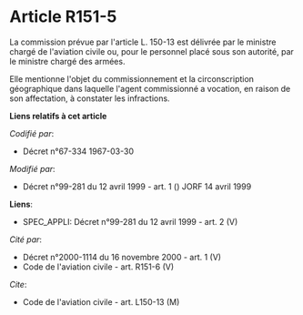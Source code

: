 # Article R151-5

La commission prévue par l'article L. 150-13 est délivrée par le ministre chargé de l'aviation civile ou, pour le personnel
placé sous son autorité, par le ministre chargé des armées.

Elle mentionne l'objet du commissionnement et la circonscription géographique dans laquelle l'agent commissionné a vocation,
en raison de son affectation, à constater les infractions.

**Liens relatifs à cet article**

_Codifié par_:

  - Décret n°67-334 1967-03-30

_Modifié par_:

  - Décret n°99-281 du 12 avril 1999 - art. 1 () JORF 14 avril 1999

**Liens**:

  - SPEC_APPLI: Décret n°99-281 du 12 avril 1999 - art. 2 (V)

_Cité par_:

  - Décret n°2000-1114 du 16 novembre 2000 - art. 1 (V)
  - Code de l'aviation civile - art. R151-6 (V)

_Cite_:

  - Code de l'aviation civile - art. L150-13 (M)
